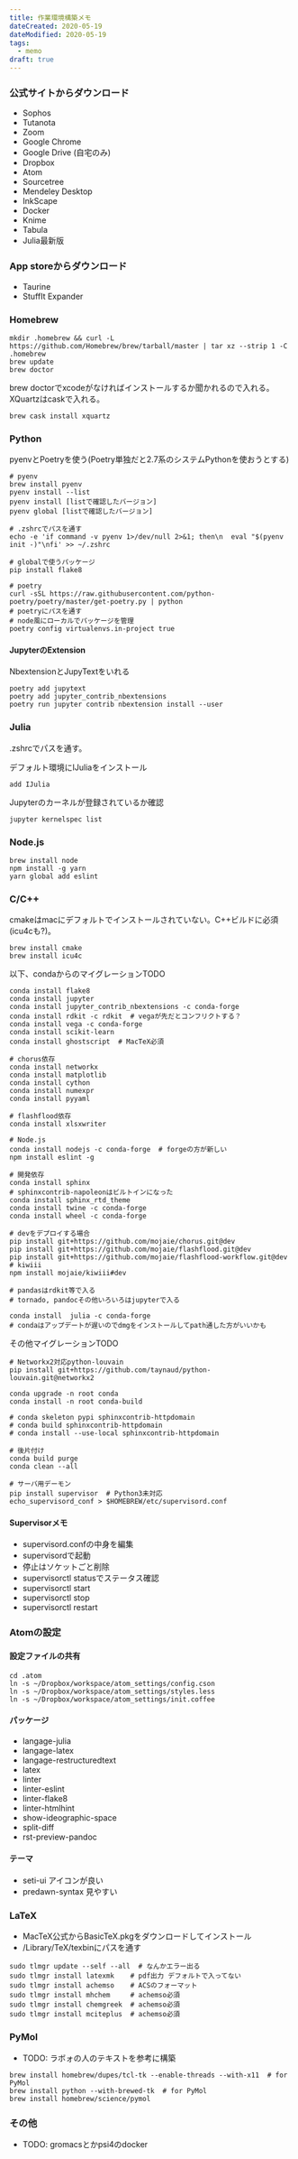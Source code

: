 ```yaml
---
title: 作業環境構築メモ
dateCreated: 2020-05-19
dateModified: 2020-05-19
tags:
  - memo
draft: true
---
```



### 公式サイトからダウンロード

- Sophos
- Tutanota
- Zoom
- Google Chrome
- Google Drive (自宅のみ)
- Dropbox
- Atom
- Sourcetree
- Mendeley Desktop
- InkScape
- Docker
- Knime
- Tabula
- Julia最新版



### App storeからダウンロード

- Taurine
- StuffIt Expander



### Homebrew

```
mkdir .homebrew && curl -L https://github.com/Homebrew/brew/tarball/master | tar xz --strip 1 -C .homebrew
brew update
brew doctor
```

brew doctorでxcodeがなければインストールするか聞かれるので入れる。XQuartzはcaskで入れる。

```
brew cask install xquartz
```



### Python

pyenvとPoetryを使う(Poetry単独だと2.7系のシステムPythonを使おうとする)

```
# pyenv
brew install pyenv
pyenv install --list
pyenv install [listで確認したバージョン]
pyenv global [listで確認したバージョン]

# .zshrcでパスを通す
echo -e 'if command -v pyenv 1>/dev/null 2>&1; then\n  eval "$(pyenv init -)"\nfi' >> ~/.zshrc

# globalで使うパッケージ
pip install flake8

# poetry
curl -sSL https://raw.githubusercontent.com/python-poetry/poetry/master/get-poetry.py | python
# poetryにパスを通す
# node風にローカルでパッケージを管理
poetry config virtualenvs.in-project true

```

#### JupyterのExtension

NbextensionとJupyTextをいれる

```
poetry add jupytext
poetry add jupyter_contrib_nbextensions
poetry run jupyter contrib nbextension install --user
```


### Julia

.zshrcでパスを通す。

デフォルト環境にIJuliaをインストール

```
add IJulia
```

Jupyterのカーネルが登録されているか確認

```
jupyter kernelspec list
```


### Node.js

```
brew install node
npm install -g yarn
yarn global add eslint
```



### C/C++

cmakeはmacにデフォルトでインストールされていない。C++ビルドに必須(icu4cも?)。

```
brew install cmake
brew install icu4c
```


以下、condaからのマイグレーションTODO

```
conda install flake8
conda install jupyter
conda install jupyter_contrib_nbextensions -c conda-forge
conda install rdkit -c rdkit  # vegaが先だとコンフリクトする？
conda install vega -c conda-forge
conda install scikit-learn
conda install ghostscript  # MacTeX必須

# chorus依存
conda install networkx
conda install matplotlib
conda install cython
conda install numexpr
conda install pyyaml

# flashflood依存
conda install xlsxwriter

# Node.js
conda install nodejs -c conda-forge  # forgeの方が新しい
npm install eslint -g

# 開発依存
conda install sphinx
# sphinxcontrib-napoleonはビルトインになった
conda install sphinx_rtd_theme
conda install twine -c conda-forge
conda install wheel -c conda-forge

# devをデプロイする場合
pip install git+https://github.com/mojaie/chorus.git@dev
pip install git+https://github.com/mojaie/flashflood.git@dev
pip install git+https://github.com/mojaie/flashflood-workflow.git@dev
# kiwiii
npm install mojaie/kiwiii#dev

# pandasはrdkit等で入る
# tornado, pandocその他いろいろはjupyterで入る

conda install  julia -c conda-forge
# condaはアップデートが遅いのでdmgをインストールしてpath通した方がいいかも
```

その他マイグレーションTODO

```
# Networkx2対応python-louvain
pip install git+https://github.com/taynaud/python-louvain.git@networkx2

conda upgrade -n root conda
conda install -n root conda-build

# conda skeleton pypi sphinxcontrib-httpdomain
# conda build sphinxcontrib-httpdomain
# conda install --use-local sphinxcontrib-httpdomain

# 後片付け
conda build purge
conda clean --all

# サーバ用デーモン
pip install supervisor  # Python3未対応
echo_supervisord_conf > $HOMEBREW/etc/supervisord.conf
```

#### Supervisorメモ

- supervisord.confの中身を編集
- supervisordで起動
- 停止はソケットごと削除
- supervisorctl statusでステータス確認
- supervisorctl start <daemon>
- supervisorctl stop <daemon>
- supervisorctl restart <daemon>



### Atomの設定

#### 設定ファイルの共有

```
cd .atom
ln -s ~/Dropbox/workspace/atom_settings/config.cson
ln -s ~/Dropbox/workspace/atom_settings/styles.less
ln -s ~/Dropbox/workspace/atom_settings/init.coffee
```

#### パッケージ

- langage-julia
- langage-latex
- langage-restructuredtext
- latex
- linter
- linter-eslint
- linter-flake8
- linter-htmlhint
- show-ideographic-space
- split-diff
- rst-preview-pandoc

#### テーマ

- seti-ui アイコンが良い
- predawn-syntax 見やすい



### LaTeX

- MacTeX公式からBasicTeX.pkgをダウンロードしてインストール
- /Library/TeX/texbinにパスを通す

```
sudo tlmgr update --self --all  # なんかエラー出る
sudo tlmgr install latexmk    # pdf出力 デフォルトで入ってない
sudo tlmgr install achemso    # ACSのフォーマット
sudo tlmgr install mhchem     # achemso必須
sudo tlmgr install chemgreek  # achemso必須
sudo tlmgr install mciteplus  # achemso必須
```



### PyMol

- TODO: ラボォの人のテキストを参考に構築

```
brew install homebrew/dupes/tcl-tk --enable-threads --with-x11  # for PyMol
brew install python --with-brewed-tk  # for PyMol
brew install homebrew/science/pymol
```



### その他

- TODO: gromacsとかpsi4のdocker
